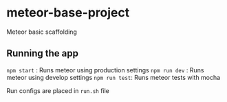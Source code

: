 # meteor-base-project

Meteor basic scaffolding

## Running the app

`npm start` : Runs meteor using production settings `npm run dev` : Runs meteor using develop settings `npm run test`: Runs meteor tests with mocha

Run configs are placed in `run.sh` file
